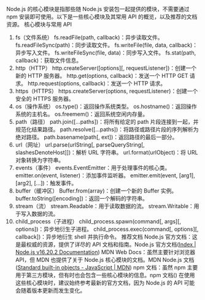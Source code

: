 
Node.js 的核心模块是指那些随 Node.js 安装包一起提供的模块，不需要通过 npm 安装即可使用。以下是一些核心模块及其常用 API 的概览，以及推荐的文档资源。
核心模块与常用 API

1. fs（文件系统）
   fs.readFile(path, callback)：异步读取文件。
   fs.readFileSync(path)：同步读取文件。
   fs.writeFile(file, data, callback)：异步写入文件。
   fs.writeFileSync(file, data)：同步写入文件。
   fs.stat(path, callback)：获取文件信息。
2. http（HTTP）
   http.createServer([options][, requestListener])：创建一个新的 HTTP 服务器。
   http.get(options, callback)：发送一个 HTTP GET 请求。
   http.request(options, callback)：发送一个 HTTP 请求。
3. https（HTTPS）
   https.createServer(options, requestListener)：创建一个安全的 HTTPS 服务器。
4. os（操作系统）
   os.type()：返回操作系统类型。
   os.hostname()：返回操作系统的主机名。
   os.freemem()：返回系统空闲内存量。
5. path（路径）
   path.join([...paths])：将所有给定的 path 片段连接到一起，并规范化结果路径。
   path.resolve([...paths])：将路径或路径片段的序列解析为绝对路径。
   path.basename(path[, ext])：返回路径的最后一部分。
6. url（网址）
   url.parse(urlString[, parseQueryString[, slashesDenoteHost]])：解析 URL 字符串。
   url.format(urlObject)：将 URL 对象转换为字符串。
7. events（事件）
   events.EventEmitter：用于处理事件的核心类。
   emitter.on(event, listener)：添加事件监听器。
   emitter.emit(event, [arg1], [arg2], [...])：触发事件。
8. buffer（缓冲区）
   Buffer.from(array)：创建一个新的 Buffer 实例。
   buffer.toString([encoding])：返回一个解码的字符串。
9. stream（流）
   stream.Readable：用于读取数据的流。
   stream.Writable：用于写入数据的流。
10. child_process（子进程）
    child_process.spawn(command[, args][, options])：异步地衍生子进程。
    child_process.exec(command[, options][, callback])：异步地衍生 shell 并执行命令。
    推荐文档
    Node.js 官方文档：这是最权威的资源，提供了详尽的 API 文档和指南。Node.js 官方文档([Index | Node.js v16.20.2 Documentation](https://nodejs.org/dist/latest-v16.x/docs/api/))
    MDN Web Docs：虽然主要针对浏览器 API，但 MDN 也提供了关于 Node.js 核心模块的文档。MDN Node.js 文档([Standard built-in objects - JavaScript | MDN](https://developer.mozilla.org/en-US/docs/Web/JavaScript/Reference/Global_Objects))
    npm 文档：虽然 npm 主要用于第三方模块，但有时也会包含一些核心模块的信息。npm 文档()
    在使用这些核心模块时，建议始终参考最新的官方文档，因为 Node.js 的 API 可能会随着版本更新而发生变化。
